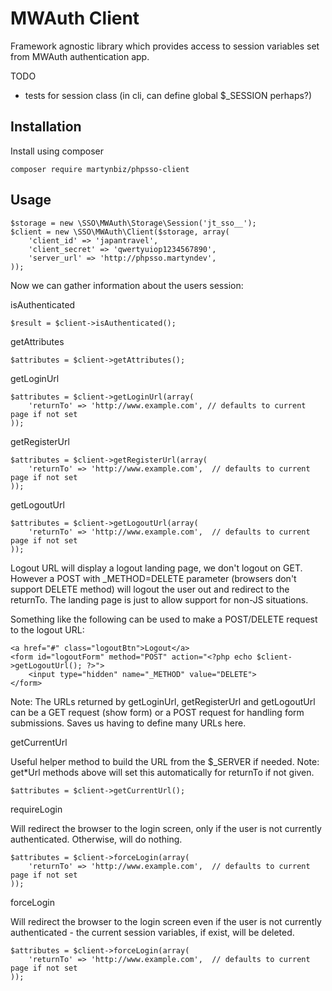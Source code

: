 # MWAuth Client #

Framework agnostic library which provides access to session variables set from MWAuth authentication app.

TODO

* tests for session class (in cli, can define global $_SESSION perhaps?)

## Installation ##

Install using composer

```
composer require martynbiz/phpsso-client
```

## Usage ##

```
$storage = new \SSO\MWAuth\Storage\Session('jt_sso__');
$client = new \SSO\MWAuth\Client($storage, array(
    'client_id' => 'japantravel',
    'client_secret' => 'qwertyuiop1234567890',
    'server_url' => 'http://phpsso.martyndev',
));
```

Now we can gather information about the users session:

isAuthenticated

```
$result = $client->isAuthenticated();
```

getAttributes

```
$attributes = $client->getAttributes();
```

getLoginUrl

```
$attributes = $client->getLoginUrl(array(
    'returnTo' => 'http://www.example.com', // defaults to current page if not set
));
```

getRegisterUrl

```
$attributes = $client->getRegisterUrl(array(
    'returnTo' => 'http://www.example.com',  // defaults to current page if not set
));
```

getLogoutUrl

```
$attributes = $client->getLogoutUrl(array(
    'returnTo' => 'http://www.example.com',  // defaults to current page if not set
));
```

Logout URL will display a logout landing page, we don't logout on GET. However a POST with
_METHOD=DELETE parameter (browsers don't support DELETE method) will logout the user out and
redirect to the returnTo. The landing page is just to allow support for non-JS situations.

Something like the following can be used to make a POST/DELETE request to the logout URL:

```
<a href="#" class="logoutBtn">Logout</a>
<form id="logoutForm" method="POST" action="<?php echo $client->getLogoutUrl(); ?>">
    <input type="hidden" name="_METHOD" value="DELETE">
</form>
```

Note: The URLs returned by getLoginUrl, getRegisterUrl and getLogoutUrl can be a GET request (show form) or
a POST request for handling form submissions. Saves us having to define many URLs here.

getCurrentUrl

Useful helper method to build the URL from the $_SERVER if needed. Note: get*Url methods above will
set this automatically for returnTo if not given.

```
$attributes = $client->getCurrentUrl();
```

requireLogin

Will redirect the browser to the login screen, only if the user is not currently authenticated.
Otherwise, will do nothing.

```
$attributes = $client->forceLogin(array(
    'returnTo' => 'http://www.example.com',  // defaults to current page if not set
));
```

forceLogin

Will redirect the browser to the login screen even if the user is not currently
authenticated - the current session variables, if exist, will be deleted.

```
$attributes = $client->forceLogin(array(
    'returnTo' => 'http://www.example.com',  // defaults to current page if not set
));
```
